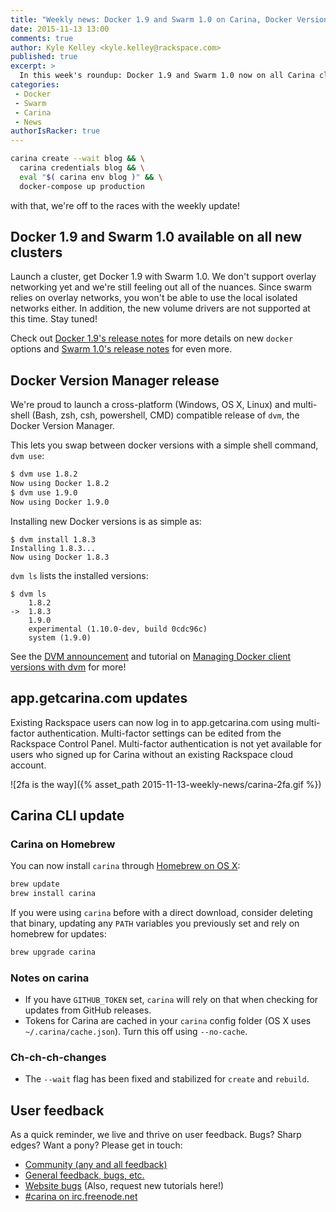 ```yaml
---
title: "Weekly news: Docker 1.9 and Swarm 1.0 on Carina, Docker Version Manager, Carina Updates"
date: 2015-11-13 13:00
comments: true
author: Kyle Kelley <kyle.kelley@rackspace.com>
published: true
excerpt: >
  In this week's roundup: Docker 1.9 and Swarm 1.0 now on all Carina clusters, updates for the Carina CLI and GUI, official dvm release!
categories:
 - Docker
 - Swarm
 - Carina
 - News
authorIsRacker: true
---
```


```bash
carina create --wait blog && \
  carina credentials blog && \
  eval "$( carina env blog )" && \
  docker-compose up production
```

with that, we're off to the races with the weekly update!

## Docker 1.9 and Swarm 1.0 available on all new clusters

Launch a cluster, get Docker 1.9 with Swarm 1.0. We don't support overlay networking yet and we're still feeling out all of the nuances. Since swarm relies on overlay networks, you won't be able to use the local isolated networks either. In addition, the new volume drivers are not supported at this time. Stay tuned!

Check out [Docker 1.9's release notes](https://github.com/docker/docker/releases/tag/v1.9.0) for more details on new `docker` options and [Swarm 1.0's release notes](https://github.com/docker/swarm/releases/tag/v1.0.0) for even more.

## Docker Version Manager release

We're proud to launch a cross-platform (Windows, OS X, Linux) and multi-shell (Bash, zsh, csh, powershell, CMD) compatible release of `dvm`, the Docker Version Manager.

This lets you swap between docker versions with a simple shell command, `dvm use`:

```bash
$ dvm use 1.8.2
Now using Docker 1.8.2
$ dvm use 1.9.0
Now using Docker 1.9.0
```

Installing new Docker versions is as simple as:

```
$ dvm install 1.8.3
Installing 1.8.3...
Now using Docker 1.8.3
```

`dvm ls` lists the installed versions:

```
$ dvm ls
	1.8.2
->	1.8.3
	1.9.0
	experimental (1.10.0-dev, build 0cdc96c)
	system (1.9.0)
```

See the [DVM announcement](https://getcarina.com/blog/docker-version-manager/) and tutorial on [Managing Docker client versions with dvm](https://getcarina.com/docs/tutorials/docker-version-manager/) for more!

## app.getcarina.com updates

Existing Rackspace users can now log in to app.getcarina.com using multi-factor authentication. Multi-factor settings can be edited from the Rackspace Control Panel. Multi-factor authentication is not yet available for users who signed up for Carina without an existing Rackspace cloud account.

![2fa is the way]({% asset_path 2015-11-13-weekly-news/carina-2fa.gif %})

## Carina CLI update

### Carina on Homebrew

You can now install `carina` through [Homebrew on OS X](http://brew.sh/):

```bash
brew update
brew install carina
```

If you were using `carina` before with a direct download, consider deleting that binary, updating any `PATH` variables you previously set and rely on homebrew for updates:

```bash
brew upgrade carina
```

### Notes on carina

* If you have `GITHUB_TOKEN` set, `carina` will rely on that when checking for updates from GitHub releases.
* Tokens for Carina are cached in your `carina` config folder (OS X uses `~/.carina/cache.json`). Turn this off using `--no-cache`.

### Ch-ch-ch-changes

* The `--wait` flag has been fixed and stabilized for `create` and `rebuild`.

## User feedback

As a quick reminder, we live and thrive on user feedback. Bugs? Sharp edges? Want a pony? Please get in touch:

* [Community (any and all feedback)](https://community.getcarina.com/)
* [General feedback, bugs, etc.](https://github.com/getcarina/feedback)
* [Website bugs](https://github.com/getcarina/getcarina.com/issues) (Also, request new tutorials here!)
* [#carina on irc.freenode.net](https://botbot.me/freenode/carina/)


